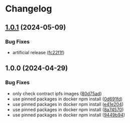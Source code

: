 # Changelog

## [1.0.1](https://github.com/aeternity/aepp-graffiti/compare/aepp-graffiti-v1.0.0...aepp-graffiti-v1.0.1) (2024-05-09)


### Bug Fixes

* artificial release ([fc22f1f](https://github.com/aeternity/aepp-graffiti/commit/fc22f1f76d97e454eaea674afe7ede43590e6e67))

## 1.0.0 (2024-04-29)


### Bug Fixes

* only check contract ipfs images ([80d75ad](https://github.com/aeternity/aepp-graffiti/commit/80d75ad9bb382708427c59430d236af51654a73d))
* use pinned packages in docker npm install ([0d691fd](https://github.com/aeternity/aepp-graffiti/commit/0d691fdd41df67d2f832c0916d0b8646aab08f69))
* use pinned packages in docker npm install ([e41e204](https://github.com/aeternity/aepp-graffiti/commit/e41e204809191c0b8946d9719dc87315417d4e10))
* use pinned packages in docker npm install ([8a74570](https://github.com/aeternity/aepp-graffiti/commit/8a745702fd6438ca1383694e4db066c247cdf8cd))
* use pinned packages in docker npm install ([9449b94](https://github.com/aeternity/aepp-graffiti/commit/9449b9450b68aba290d60669d81c13168cd35d9c))
